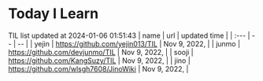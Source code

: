 # Today I Learn 
TIL list updated at 2024-01-06 01:51:43
| name | url | updated time |
| :--- | -- | -- |
| yejin | https://github.com/yejin013/TIL | Nov 9, 2022,  |
| junmo | https://github.com/devjunmo/TIL | Nov 9, 2022,  |
| sooji | https://github.com/KangSuzy/TIL | Nov 9, 2022,  |
| jino | https://github.com/wlsgh7608/JinoWiki | Nov 9, 2022,  |
